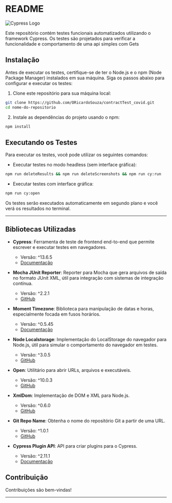 # README

![Cypress Logo](https://cloud.githubusercontent.com/assets/1268976/20607953/d7ae489c-b24a-11e6-9cc4-91c6c74c5e88.png)

Este repositório contém testes funcionais automatizados utilizando o framework Cypress. 
Os testes são projetados para verificar a funcionalidade e comportamento de uma api simples com Gets

## Instalação

Antes de executar os testes, certifique-se de ter o Node.js e o npm (Node Package Manager) instalados em sua máquina.
Siga os passos abaixo para configurar e executar os testes:

1. Clone este repositório para sua máquina local:

```bash
git clone https://github.com/ORicardoSouza/contractTest_covid.git
cd nome-do-repositorio
```

2. Instale as dependências do projeto usando o npm:

```bash
npm install
```

## Executando os Testes

Para executar os testes, você pode utilizar os seguintes comandos:

- Executar testes no modo headless (sem interface gráfica):

```bash
npm run deleteResults && npm run deleteScreenshots && npm run cy:run
```

- Executar testes com interface gráfica:

```bash
npm run cy:open
```

Os testes serão executados automaticamente em segundo plano e você verá os resultados no terminal.

---

## Bibliotecas Utilizadas

- **Cypress**: Ferramenta de teste de frontend end-to-end que permite escrever e executar testes em navegadores.
  - Versão: ^13.6.5
  - [Documentação](https://docs.cypress.io/guides/overview/why-cypress.html)

- **Mocha JUnit Reporter**: Reporter para Mocha que gera arquivos de saída no formato JUnit XML, útil para integração com sistemas de integração contínua.
  - Versão: ^2.2.1
  - [GitHub](https://github.com/michaelleeallen/mocha-junit-reporter)

- **Moment Timezone**: Biblioteca para manipulação de datas e horas, especialmente focada em fusos horários.
  - Versão: ^0.5.45
  - [Documentação](https://momentjs.com/timezone/)

- **Node Localstorage**: Implementação do LocalStorage do navegador para Node.js, útil para simular o comportamento do navegador em testes.
  - Versão: ^3.0.5
  - [GitHub](https://github.com/lmaccherone/node-localstorage)

- **Open**: Utilitário para abrir URLs, arquivos e executáveis.
  - Versão: ^10.0.3
  - [GitHub](https://github.com/sindresorhus/open)

- **XmlDom**: Implementação de DOM e XML para Node.js.
  - Versão: ^0.6.0
  - [GitHub](https://github.com/jindw/xmldom)

- **Git Repo Name**: Obtenha o nome do repositório Git a partir de uma URL.
  - Versão: ^1.0.1
  - [GitHub](https://github.com/jonschlinkert/git-repo-name)

- **Cypress Plugin API**: API para criar plugins para o Cypress.
  - Versão: ^2.11.1
  - [Documentação](https://docs.cypress.io/guides/tooling/plugins-guide.html)

## Contribuição

Contribuições são bem-vindas!

--- 
